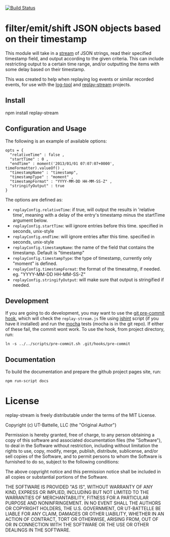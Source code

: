 [![Build Status](https://travis-ci.org/ornl-sava/replay-stream.png?branch=master)](https://travis-ci.org/ornl-sava/replay-stream)


# filter/emit/shift JSON objects based on their timestamp

This module will take in a [stream](http://nodejs.org/docs/latest/api/stream.html) of JSON strings, read their specified timestamp field, and output according to the given criteria.  This can include restricting output to a certain time range, and/or outputting the items with some delay based on their timestamp.

This was created to help when replaying log events or similar recorded events, for use with the [log-tool](https://github.com/ornl-situ/log-tool) and [replay-stream](https://github.com/ornl-situ/replay-stream) projects.


## Install

npm install replay-stream


## Configuration and Usage

The following is an example of available options:

    opts = {
      "relativeTime" : false ,
      "startTime" : 0 ,
      "endTime" : moment('2013/01/01 07:07:07+0000', timeFormatter).valueOf() ,
      "timestampName" : "timestamp", 
      "timestampType" : "moment" ,
      "timestampFormat" : "YYYY-MM-DD HH-MM-SS-Z" ,
      "stringifyOutput" : true
    }

The options are defined as:

 *  `replayConfig.relativeTime`: if true, will output the results in 'relative time', meaning with a delay of the entry's timestamp minus the startTime argument below.
 *  `replayConfig.startTime`: will ignore entries before this time.  specified in seconds, unix-style
 *  `replayConfig.endTime`: will ignore entries after this time.  specified in seconds, unix-style
 *  `replayConfig.timestampName`: the name of the field that contains the timestamp.  Default is "timestamp"
 *  `replayConfig.timestampType`: the type of timestamp, currently only "moment" is defined.
 *  `replayConfig.timestampFormat`: the format of the timesatmp, if needed.  eg. "YYYY-MM-DD HH-MM-SS-Z"
 *  `replayConfig.stringifyOutput`: will make sure that output is stringified if needed.


## Development

If you are going to do development, you may want to use the [git pre-commit hook](http://git-scm.com/book/en/Customizing-Git-Git-Hooks), which will check the `replay-stream.js` file using [jshint](https://github.com/jshint/jshint) script (if you have it installed) and run the [mocha](visionmedia.github.com/mocha/) tests (mocha is in the git repo). If either of these fail, the commit wont work. To use the hook, from project directory, run:

    ln -s ../../scripts/pre-commit.sh .git/hooks/pre-commit


## Documentation

To build the documentation and prepare the github project pages site, run:

    npm run-script docs
    

# License

replay-stream is freely distributable under the terms of the MIT License.

Copyright (c) UT-Battelle, LLC (the "Original Author")

Permission is hereby granted, free of charge, to any person obtaining a copy of this software and associated documentation files (the "Software"), to deal in the Software without restriction, including without limitation the rights to use, copy, modify, merge, publish, distribute, sublicense, and/or sell copies of the Software, and to permit persons to whom the Software is furnished to do so, subject to the following conditions:
 
The above copyright notice and this permission notice shall be included in all copies or substantial portions of the Software.

THE SOFTWARE IS PROVIDED "AS IS", WITHOUT WARRANTY OF ANY KIND, EXPRESS OR IMPLIED, INCLUDING BUT NOT LIMITED TO THE WARRANTIES OF MERCHANTABILITY, FITNESS FOR A PARTICULAR PURPOSE AND NONINFRINGEMENT. IN NO EVENT SHALL THE AUTHORS OR COPYRIGHT HOLDERS, THE U.S. GOVERNMENT, OR UT-BATTELLE BE LIABLE FOR ANY CLAIM, DAMAGES OR OTHER LIABILITY, WHETHER IN AN ACTION OF CONTRACT, TORT OR OTHERWISE, ARISING FROM, OUT OF OR IN CONNECTION WITH THE SOFTWARE OR THE USE OR OTHER DEALINGS IN THE SOFTWARE.
